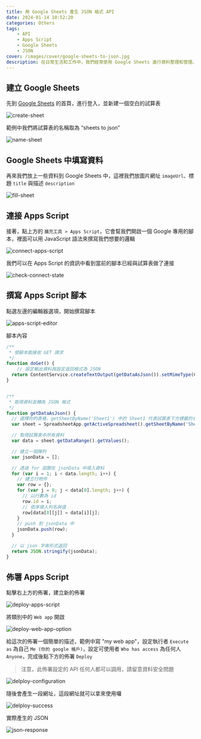 ```yaml
---
title: 用 Google Sheets 產生 JSON 格式 API
date: 2024-01-14 10:52:20
categories: Others
tags:
    - API
    - Apps Script
    - Google Sheets
    - JSON
cover: /images/cover/google-sheets-to-json.jpg
description: 在日常生活和工作中，我們經常使用 Google Sheets 進行資料整理和管理。但是，有沒有想過如何將這些資料變成可以方便地被其他程式或應用程序使用的API呢？ 本文將帶你了解如何利用 Google Sheets，輕鬆又快速地生成一個 API，使得你可以用 JSON 格式獲取你的資料。這樣的做法不僅簡化了資料分享的流程，還為開發者提供了更多應用的可能性。
---
```


## 建立 Google Sheets

先到 [Google Sheets](https://workspace.google.com/intl/zh-TW/products/sheets/) 的首頁，進行登入，並新建一個空白的試算表

![create-sheet](/images/posts/google-sheets-to-json/create-sheet.png)

範例中我們將試算表的名稱取為 “sheets to json”

![name-sheet](/images/posts/google-sheets-to-json/name-sheet.png)

## Google Sheets 中填寫資料

再來我們放上一些資料到 Google Sheets 中，這裡我們放圖片網址 `imageUrl`、標題 `title` 與描述 `description`

![fill-sheet](/images/posts/google-sheets-to-json/fill-sheet.png)

## 連接 Apps Script

接著，點上方的 `擴充工具 > Apps Script`，它會幫我們開啟一個 Google 專用的腳本，裡面可以用 JavaScript 語法來撰寫我們想要的邏輯

![connect-apps-script](/images/posts/google-sheets-to-json/connect-apps-script.png)

我們可以在 Apps Script 的資訊中看到當前的腳本已經與試算表做了連接

![check-connect-state](/images/posts/google-sheets-to-json/check-connect-state.png)

## 撰寫 Apps Script 腳本

點選左邊的編輯器選項，開始撰寫腳本

![apps-script-editor](/images/posts/google-sheets-to-json/apps-script-editor.png)

腳本內容

```javascript
/**
 * 使腳本能接收 GET 請求
 */
function doGet() {
    // 設定輸出資料與設定返回格式為 JSON
  return ContentService.createTextOutput(getDataAsJson()).setMimeType(ContentService.MimeType.JSON);
}


/**
 * 取得資料並轉為 JSON 格式
 */
function getDataAsJson() {
  // 選擇你的表格，getSheetByName('Sheet1') 中的 Sheet1 代表試算表下方標籤的名字，我們指定當前用的 Sheet1
  var sheet = SpreadsheetApp.getActiveSpreadsheet().getSheetByName('Sheet1');

  // 取得試算表中所有資料
  var data = sheet.getDataRange().getValues();

  // 建立一個陣列
  var jsonData = [];

  // 透過 for 迴圈在 jsonData 中填入資料
  for (var i = 1; i < data.length; i++) {
    // 建立行物件
    var row = {};
    for (var j = 0; j < data[0].length; j++) {
      // 以行數為 id
      row.id = i;
      // 依序填入列名與值
      row[data[0][j]] = data[i][j];
    }
    // push 到 jsonData 中
    jsonData.push(row);
  }

  // 以 json 字串形式返回
  return JSON.stringify(jsonData);
}
```

## 佈署 Apps Script

點擊右上方的佈署，建立新的佈署

![deploy-apps-script](/images/posts/google-sheets-to-json/deploy-apps-script.png)

將類別中的 `Web app` 開啟

![deploy-web-app-option](/images/posts/google-sheets-to-json/deploy-web-app-option.png)

給這次的佈署一個簡單的描述，範例中寫 "my web app"，設定執行者 `Execute as` 為自己 `Me (你的 google 帳戶)`，設定可使用者 `Who has access` 為任何人 `Anyone`，完成後點下方的佈署 `Deploy`

> 注意，此佈署設定的 API 任何人都可以調用，請留意資料安全問題

![delploy-configuration](/images/posts/google-sheets-to-json/delploy-configuration.png)

隨後會產生一段網址，這段網址就可以拿來使用囉

![delploy-success](/images/posts/google-sheets-to-json/delploy-success.png)

實際產生的 JSON

![json-response](/images/posts/google-sheets-to-json/json-response.png)